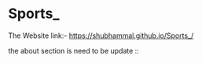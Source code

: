 # Sports_

The Website link:-
https://shubhammal.github.io/Sports_/

the about section is need to be update ::

